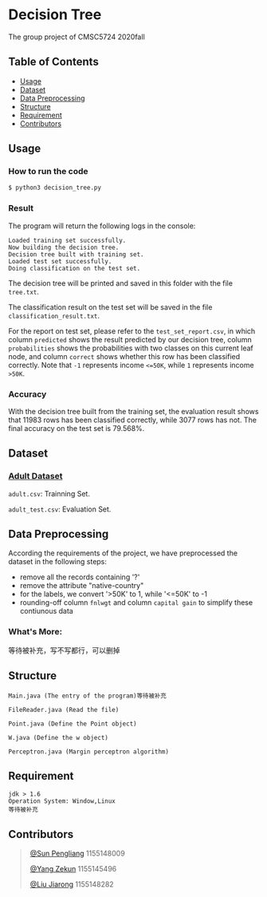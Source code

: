 # Decision Tree
The group project of CMSC5724 2020fall

## Table of Contents

- [Usage](#usage)
- [Dataset](#dataset)
- [Data Preprocessing](#data-preprocessing)
- [Structure](#structure)
- [Requirement](#requirement)
- [Contributors](#contributors)

## Usage
### How to run the code

```sh
$ python3 decision_tree.py
```
  
### Result
The program will return the following logs in the console:
```
Loaded training set successfully.
Now building the decision tree.
Decision tree built with training set.
Loaded test set successfully.
Doing classification on the test set.
```

The decision tree will be printed and saved in this folder with the file `tree.txt`.

The classification result on the test set will be saved in the file `classification_result.txt`.

For the report on test set, please refer to the `test_set_report.csv`, in which column `predicted` shows the result predicted by our decision tree, column `probabilities` shows the probabilities with two classes on this current leaf node, and column `correct` shows whether this row has been classified correctly. Note that `-1` represents income `<=50K`, while `1` represents income `>50K`.

### Accuracy
With the decision tree built from the training set, the evaluation result shows that 11983 rows has been classified correctly, while 3077 rows has not. The final accuracy on the test set is 79.568%.

  
## Dataset

### [Adult Dataset](http://archive.ics.uci.edu/ml/datasets/Adult)
  
`adult.csv`: Trainning Set.
  
`adult_test.csv`: Evaluation Set.

## Data Preprocessing

According the requirements of the project, we have preprocessed the dataset in the following steps:
- remove all the records containing '?'
- remove the attribute "native-country"
- for the labels, we convert '>50K' to 1, while '<=50K' to -1
- rounding-off column `fnlwgt` and column `capital gain` to simplify these contiunous data

### What's More:

等待被补充，写不写都行，可以删掉

## Structure 
  
```
Main.java (The entry of the program)等待被补充

FileReader.java (Read the file)

Point.java (Define the Point object)

W.java (Define the w object)

Perceptron.java (Margin perceptron algorithm)
```

  
## Requirement
```
jdk > 1.6
Operation System: Window,Linux
等待被补充
```
  
## Contributors

> ​	[@Sun Pengliang](https://github.com/sunpengliang)  1155148009
> 
> ​	[@Yang Zekun](https://github.com/Dopeeee)          1155145496
> 
> ​	[@Liu Jiarong](https://github.com/laukawing)      1155148282
>

